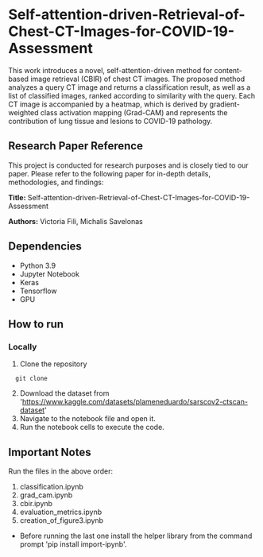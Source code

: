 # Self-attention-driven-Retrieval-of-Chest-CT-Images-for-COVID-19-Assessment

This work introduces a novel, self-attention-driven method for content-based image retrieval (CBIR) of chest CT images. The proposed method analyzes a query CT image and returns a classification result, as well as a list of classified images, ranked according to similarity with the query. Each CT image is accompanied by a heatmap, which is derived by gradient-weighted class activation mapping (Grad-CAM) and represents the contribution of lung tissue and lesions to COVID-19 pathology.

## Research Paper Reference

This project is conducted for research purposes and is closely tied to our paper. Please refer to the following paper for in-depth details, methodologies, and findings:

**Title:** Self-attention-driven-Retrieval-of-Chest-CT-Images-for-COVID-19-Assessment

**Authors:** Victoria Fili, Michalis Savelonas

## Dependencies

- Python 3.9
- Jupyter Notebook
- Keras
- Tensorflow
- GPU

## How to run 
### Locally

1. Clone the repository

```shell
  git clone 
```
2. Download the dataset from 'https://www.kaggle.com/datasets/plameneduardo/sarscov2-ctscan-dataset'
3. Navigate to the notebook file and open it.
4. Run the notebook cells to execute the code.

## Important Notes
Run the files in the above order:
1. classification.ipynb
2. grad_cam.ipynb
3. cbir.ipynb
4. evaluation_metrics.ipynb
5. creation_of_figure3.ipynb
* Before running the last one install the helper library from the command prompt 'pip install import-ipynb'.
